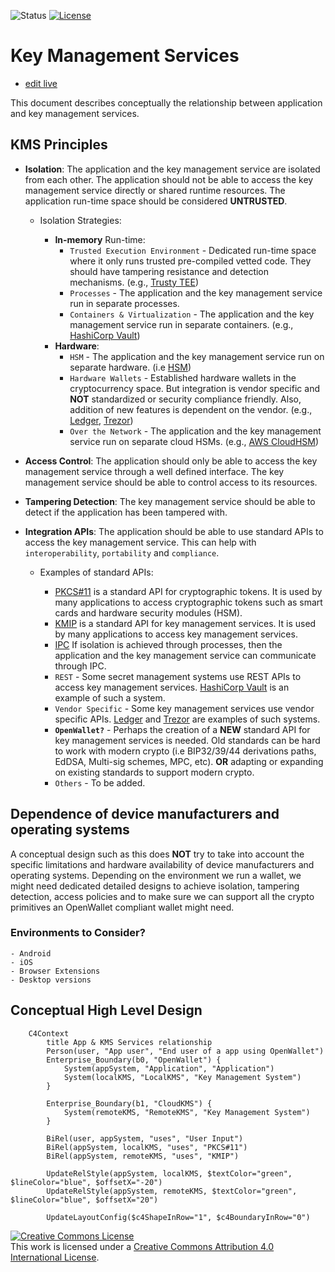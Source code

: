 ![Status](https://img.shields.io/badge/status-draft-important) [![License](https://img.shields.io/badge/license-cc--by--4.0-informational)](http://creativecommons.org/licenses/by/4.0/)

# Key Management Services

- [edit live](https://mermaid.live/edit)

This document describes conceptually the relationship between application and key management services.

## KMS Principles

- **Isolation**: The application and the key management service are isolated from each other. The application should not be able to access the key management service directly or shared runtime resources. The application run-time space should be considered **UNTRUSTED**.
    
    - Isolation Strategies:

        - **In-memory** Run-time:
            - `Trusted Execution Environment` - Dedicated run-time space where it only runs trusted pre-compiled vetted code. They should have tampering resistance and detection mechanisms. (e.g., [Trusty TEE](https://source.android.com/security/trusty))
            - `Processes` - The application and the key management service run in separate processes.
            - `Containers & Virtualization` - The application and the key management service run in separate containers. (e.g., [HashiCorp Vault](https://www.vaultproject.io/))
        - **Hardware**:
            - `HSM` - The application and the key management service run on separate hardware. (i.e [HSM](https://en.wikipedia.org/wiki/Hardware_security_module))
            - `Hardware Wallets` - Established hardware wallets in the cryptocurrency space. But integration is vendor specific and **NOT** standardized or security compliance friendly. Also, addition of new features is dependent on the vendor. (e.g., [Ledger](https://www.ledger.com/), [Trezor](https://trezor.io/))
            - `Over the Network` - The application and the key management service run on separate cloud HSMs. (e.g., [AWS CloudHSM](https://aws.amazon.com/cloudhsm/))

- **Access Control**: The application should only be able to access the key management service through a well defined interface. The key management service should be able to control access to its resources.

- **Tampering Detection**: The key management service should be able to detect if the application has been tampered with.

- **Integration APIs**: The application should be able to use standard APIs to access the key management service. This can help with `interoperability`, `portability` and `compliance`.

    - Examples of standard APIs:

        - [PKCS#11](https://en.wikipedia.org/wiki/PKCS_11) is a standard API for cryptographic tokens. It is used by many applications to access cryptographic tokens such as smart cards and hardware security modules (HSM).
        - [KMIP](https://en.wikipedia.org/wiki/Key_Management_Interoperability_Protocol) is a standard API for key management services. It is used by many applications to access key management services.
        - [IPC](https://en.wikipedia.org/wiki/Inter-process_communication) If isolation is achieved through processes, then the application and the key management service can communicate through IPC. 
        - `REST` - Some secret management systems use REST APIs to access key management services. [HashiCorp Vault](https://www.vaultproject.io/) is an example of such a system.
        - `Vendor Specific` - Some key management services use vendor specific APIs. [Ledger](https://www.ledger.com/) and [Trezor](https://trezor.io/) are examples of such systems.
        - **`OpenWallet?`** - Perhaps the creation of a **NEW** standard API for key management services is needed. Old standards can be hard to work with modern crypto (i.e BIP32/39/44 derivations paths, EdDSA, Multi-sig schemes, MPC, etc). **OR** adapting or expanding on existing standards to support modern crypto.
        - `Others` - To be added.


## Dependence of device manufacturers and operating systems

A conceptual design such as this does **NOT** try to take into account the specific limitations and hardware availability of device manufacturers and operating systems. Depending on the environment we run a wallet, we might need dedicated detailed designs to achieve isolation, tampering detection, access policies and to make sure we can support all the crypto primitives an OpenWallet compliant wallet might need. 

### Environments to Consider?
    - Android
    - iOS
    - Browser Extensions
    - Desktop versions


## Conceptual High Level Design

```mermaid
    C4Context
        title App & KMS Services relationship
        Person(user, "App user", "End user of a app using OpenWallet")
        Enterprise_Boundary(b0, "OpenWallet") {
            System(appSystem, "Application", "Application")
            System(localKMS, "LocalKMS", "Key Management System")
        }

        Enterprise_Boundary(b1, "CloudKMS") {
            System(remoteKMS, "RemoteKMS", "Key Management System")
        }

        BiRel(user, appSystem, "uses", "User Input")
        BiRel(appSystem, localKMS, "uses", "PKCS#11")
        BiRel(appSystem, remoteKMS, "uses", "KMIP")

        UpdateRelStyle(appSystem, localKMS, $textColor="green", $lineColor="blue", $offsetX="-20")
        UpdateRelStyle(appSystem, remoteKMS, $textColor="green", $lineColor="blue", $offsetX="20")

        UpdateLayoutConfig($c4ShapeInRow="1", $c4BoundaryInRow="0")

```

<a rel="license" href="http://creativecommons.org/licenses/by/4.0/"><img alt="Creative Commons License" style="border-width:0" src="https://i.creativecommons.org/l/by/4.0/80x15.png" /></a><br />This work is licensed under a <a rel="license" href="http://creativecommons.org/licenses/by/4.0/">Creative Commons Attribution 4.0 International License</a>.